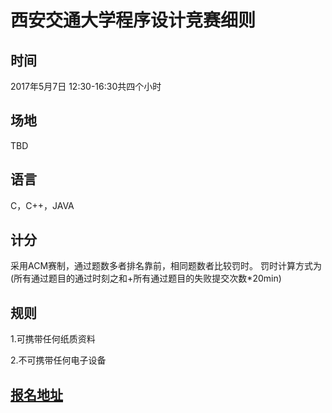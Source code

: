 # 西安交通大学程序设计竞赛细则

## 时间
2017年5月7日 12:30-16:30共四个小时

## 场地
TBD

## 语言
C，C++，JAVA

## 计分

采用ACM赛制，通过题数多者排名靠前，相同题数者比较罚时。
罚时计算方式为(所有通过题目的通过时刻之和+所有通过题目的失败提交次数*20min)

## 规则

1.可携带任何纸质资料

2.不可携带任何电子设备

## [报名地址](https://www.sojump.hk/jq/13558302.aspx)